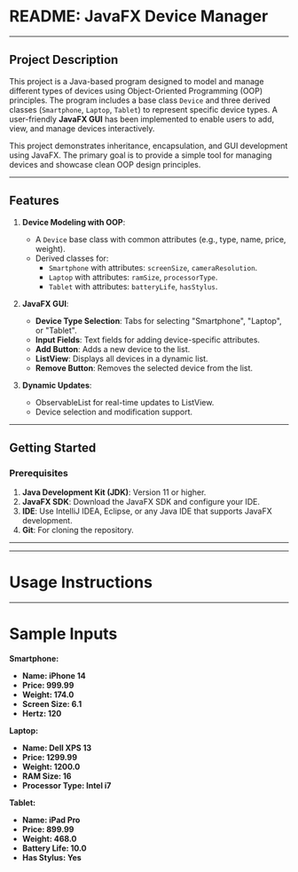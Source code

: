 # README: JavaFX Device Manager

---

## **Project Description**
This project is a Java-based program designed to model and manage different types of devices using Object-Oriented Programming (OOP) principles. The program includes a base class `Device` and three derived classes (`Smartphone`, `Laptop`, `Tablet`) to represent specific device types. A user-friendly **JavaFX GUI** has been implemented to enable users to add, view, and manage devices interactively.

This project demonstrates inheritance, encapsulation, and GUI development using JavaFX. The primary goal is to provide a simple tool for managing devices and showcase clean OOP design principles.

---

## **Features**
1. **Device Modeling with OOP**:
   - A `Device` base class with common attributes (e.g., type, name, price, weight).
   - Derived classes for:
     - `Smartphone` with attributes: `screenSize`, `cameraResolution`.
     - `Laptop` with attributes: `ramSize`, `processorType`.
     - `Tablet` with attributes: `batteryLife`, `hasStylus`.

2. **JavaFX GUI**:
   - **Device Type Selection**: Tabs for selecting "Smartphone", "Laptop", or "Tablet".
   - **Input Fields**: Text fields for adding device-specific attributes.
   - **Add Button**: Adds a new device to the list.
   - **ListView**: Displays all devices in a dynamic list.
   - **Remove Button**: Removes the selected device from the list.

3. **Dynamic Updates**:
   - ObservableList for real-time updates to ListView.
   - Device selection and modification support.

---

## **Getting Started**

### **Prerequisites**
1. **Java Development Kit (JDK)**: Version 11 or higher.
2. **JavaFX SDK**: Download the JavaFX SDK and configure your IDE.
3. **IDE**: Use IntelliJ IDEA, Eclipse, or any Java IDE that supports JavaFX development.
4. **Git**: For cloning the repository.

---

---

# Usage Instructions


---

# Sample Inputs
**Smartphone:**
- **Name: iPhone 14**
- **Price: 999.99**
- **Weight: 174.0**
- **Screen Size: 6.1**
- **Hertz: 120**


**Laptop:**
- **Name: Dell XPS 13**
- **Price: 1299.99**
- **Weight: 1200.0**
- **RAM Size: 16**
- **Processor Type: Intel i7**


**Tablet:**
- **Name: iPad Pro**
- **Price: 899.99**
- **Weight: 468.0**
- **Battery Life: 10.0**
- **Has Stylus: Yes**



